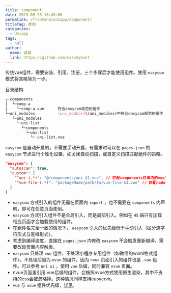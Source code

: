 ```yaml
---
title: component
date: 2023-09-25 16:49:08
permalink: /frontend/uniapp/component/
titleTag: 原创
categories: 
  - Uniapp
tags: 
  - null
author: 
  name: 诚城
  link: https://github.com/carveybunt
---
```


传统vue组件，需要安装、引用、注册，三个步骤后才能使用组件。使用 `easycom` 模式将其精简为一步。

<!-- more -->
目录结构

```sh
┌─components            
│  └─comp-a
│    └─comp-a.vue      符合easycom规范的组件
└─uni_modules          [uni_module](/uni_modules)中符合easycom规范的组件
   └─uni_modules
     └─uni-list
       └─components
         └─uni-list
           └─ uni-list.vue
```

`easycom` 是自动开启的，不需要手动开启，有需求时可以在 `pages.json` 的 `easycom` 节点进行个性化设置，如关闭自动扫描，或自定义扫描匹配组件的策略。

```json
"easycom": {
  "autoscan": true,
  "custom": {
    "^uni-(.*)": "@/components/uni-$1.vue", // 匹配components目录内的vue文件
    "^vue-file-(.*)": "packageName/path/to/vue-file-$1.vue" // 匹配node_modules内的vue文件
  }
}
```

- `easycom` 方式引入的组件无需在页面内 `import` ，也不需要在 `components` 内声明，即可在任意页面使用。
- `easycom` 方式引入组件不是全局引入，而是局部引入。例如在 `H5` 端只有加载相应页面才会加载使用的组件。
- 在组件名完全一致的情况下， `easycom` 引入的优先级低于手动引入（区分连字符形式与驼峰形式）。
- 考虑到编译速度，直接在 `pages.json` 内修改 `easycom` 不会触发重新编译，需要改动页面内容触发。
- `easycom` 只处理 `vue` 组件，不处理小程序专用组件（如微信的wxml格式组件）。不处理后缀为.`nvue` 的组件。因为 `nvue` 页面引入的组件也是 `.vue` 组件。可以参考 `uni ui` ，使用 `vue` 后缀，同时兼容 `nvue` 页面。
- nvue页面里引用.vue后缀的组件，会按照nvue方式使用原生渲染，其中不支持的css会被忽略掉。这种情况同样支持easycom。
- `vue` 与 `uvue` 组件优先级，[详见](https://uniapp.dcloud.net.cn/uni-app-x/component/#priority)。
